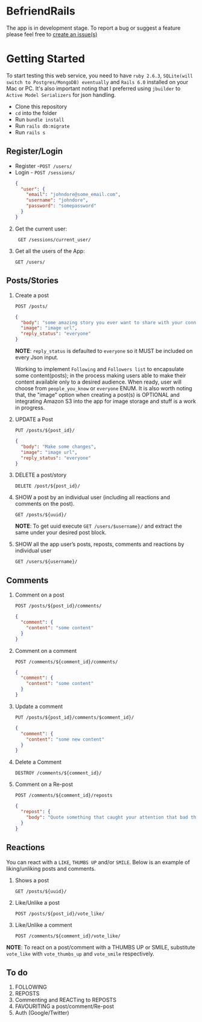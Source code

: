# BefriendRails

The app is in development stage. To report a bug or suggest a feature please feel free to [create an issue(s)](https://github.com/UD-Designs-Lab/befriend-rails/issues/new)

# Getting Started

To start testing this web service, you need to have `ruby 2.6.3`, `SQLite(will switch to Postgres/MongoDB) eventually` and `Rails 6.0` installed on your Mac or PC.
It's also important noting that I preferred using `jbuilder` to `Active Model Serializers` for json handling.

- Clone this repository
- `cd` into the folder
- Run `bundle install`
- Run `rails db:migrate`
- Run `rails s`

## Register/Login

- Register -`POST /users/`
- Login - `POST /sessions/`
  ```json
  {
    "user": {
      "email": "johndore@some_email.com",
      "username": "johndore",
      "password": "somepassword"
    }
  }
  ```

2. Get the current user:

   ` GET /sessions/current_user/`

3. Get all the users of the App:

   `GET /users/`

## Posts/Stories

1. Create a post

   `POST /posts/`

   ```json
   {
     "body": "some amazing story you ever want to share with your connections",
     "image": "image url",
     "reply_status": "everyone"
   }
   ```

   **NOTE**: `reply_status` is defaulted to `everyone` so it MUST be included on every Json input.

   Working to implement `Following` and `Followers list` to encapsulate some content(posts); in the process making users able to make their content available only to a desired audience. When ready, user will choose from `people_you_know` or `everyone` ENUM. It is also worth noting that, the "image" option when creating a post(s) is OPTIONAL and integrating Amazon S3 into the app for image storage and stuff is a work in progress.

2. UPDATE a Post

   `PUT /posts/${post_id}/`

   ```json
   {
     "body": "Make some changes",
     "image": "image url",
     "reply_status": "everyone"
   }
   ```

3. DELETE a post/story

   `DELETE /post/${post_id}/`

4. SHOW a post by an individual user (including all reactions and comments on the post).

   `GET /posts/${uuid}/`

   **NOTE**: To get uuid execute `GET /users/$username}/` and extract the same under your desired post block.

5. SHOW all the app user’s posts, reposts, comments and reactions by individual user

   `GET /users/${username}/`

## Comments

1.  Comment on a post

    `POST /posts/${post_id}/comments/`

    ```json
    {
      "comment": {
        "content": "some content"
      }
    }
    ```

2.  Comment on a comment

    `POST /comments/${comment_id}/comments/`

    ```json
    {
      "comment": {
        "content": "some content"
      }
    }
    ```

3.  Update a comment

    `PUT /posts/${post_id}/comments/$comment_id}/`

    ```json
    {
      "comment": {
        "content": "some new content"
      }
    }
    ```

4.  Delete a Comment

    `DESTROY /comments/${comment_id}/`

5.  Comment on a Re-post

    `POST /comments/${comment_id}/reposts`

    ```json
    {
      "repost": {
        "body": "Quote something that caught your attention that bad that you had to re-post the story/post"
      }
    }
    ```

## Reactions

You can react with a `LIKE`, `THUMBS UP` and/or `SMILE`. Below is an example of liking/unliking posts and comments.

1. Shows a post

   `GET /posts/${uuid}/`

2. Like/Unlike a post

   `POST /posts/${post_id}/vote_like/`

3. Like/Unlike a comment

   `POST /comments/${comment_id}/vote_like/`

**NOTE**: To react on a post/comment with a THUMBS UP or SMILE, substitute `vote_like` with `vote_thumbs_up` and `vote_smile` respectively.

## To do

1. FOLLOWING
2. REPOSTS
3. Commenting and REACTing to REPOSTS
4. FAVOURITING a post/comment/Re-post
5. Auth (Google/Twitter)
